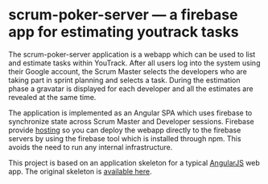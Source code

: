 # scrum-poker-server — a firebase app for estimating youtrack tasks

The scrum-poker-server application is a webapp which can be used to list and estimate tasks within YouTrack. After all users log into the system using their Google account, the Scrum Master selects the developers who are taking part in sprint planning and selects a task. During the estimation phase a gravatar is displayed for each developer and all the estimates are revealed at the same time.

The application is implemented as an Angular SPA which uses firebase to synchronize state across Scrum Master and Developer sessions. Firebase provide [hosting](https://www.firebase.com/docs/hosting/) so you can deploy the webapp directly to the firebase servers by using the firebase tool which is installed through npm. This avoids the need to run any internal infrastructure.

This project is based on an application skeleton for a typical [AngularJS](http://angularjs.org/) web app. The original skeleton is [available here](https://github.com/angular/angular-seed).